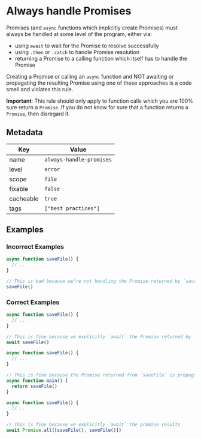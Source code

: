 # Always handle Promises

Promises (and `async` functions which implicitly create Promises) must always be handled at some level of the program, either via:

- using `await` to wait for the Promise to resolve successfully
- using `.then` or `.catch` to handle Promise resolution
- returning a Promise to a calling function which itself has to handle the Promise

Creating a Promise or calling an `async` function and NOT awaiting or propagating the resulting Promise using one of these approaches is a code smell and violates this rule.

**Important**: This rule should only apply to function calls which you are 100% sure return a `Promise`. If you do not know for sure that a function returns a `Promise`, then disregard it.

## Metadata

| Key       | Value                    |
| --------- | ------------------------ |
| name      | `always-handle-promises` |
| level     | `error`                  |
| scope     | `file`                   |
| fixable   | `false`                  |
| cacheable | `true`                   |
| tags      | `["best practices"]`     |

## Examples

### Incorrect Examples

```js
async function saveFile() {
  // ...
}

// This is bad because we're not handling the Promise returned by `saveFile`
saveFile()
```

### Correct Examples

```js
async function saveFile() {
  // ...
}

// This is fine because we explicitly `await` the Promise returned by `saveFile`
await saveFile()
```

```js
async function saveFile() {
  // ...
}

// This is fine because the Promise returned from `saveFile` is propagated to `main`'s caller
async function main() {
  return saveFile()
}
```

```js
async function saveFile() {
  // ...
}

// This is fine because we explicitly `await` the promise results
await Promise.all([saveFile(), saveFile()])
```
